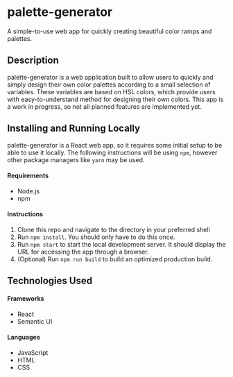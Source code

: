 # palette-generator
A simple-to-use web app for quickly creating beautiful color ramps and palettes.

## Description
palette-generator is a web application built to allow users to quickly and simply design their own color palettes according to a small selection of variables. These variables are based on HSL colors, which provide users with easy-to-understand method for designing their own colors. This app is a work in progress, so not all planned features are implemented yet.

## Installing and Running Locally
palette-generator is a React web app, so it requires some initial setup to be able to use it locally. The following instructions will be using `npm`, however other package managers like `yarn` may be used.

#### Requirements
- Node.js
- npm
#### Instructions
1. Clone this repo and navigate to the directory in your preferred shell
2. Run `npm install`. You should only have to do this once.
3. Run `npm start` to start the local development server. It should display the URL for accessing the app through a browser.
4. (Optional) Run `npm run build` to build an optimized production build.

## Technologies Used

#### Frameworks 
- React
- Semantic UI

#### Languages
- JavaScript
- HTML
- CSS
